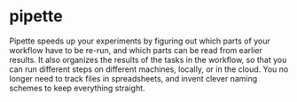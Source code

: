 pipette
=======

Pipette speeds up your experiments by figuring out which parts of your workflow have to be re-run,
and which parts can be read from earlier results. It also organizes the results of the tasks in the
workflow, so that you can run different steps on different machines, locally, or in the cloud. You
no longer need to track files in spreadsheets, and invent clever naming schemes to keep everything
straight.

